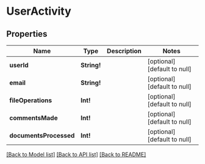 # UserActivity

## Properties
Name | Type | Description | Notes
------------ | ------------- | ------------- | -------------
**userId** | **String!** |  | [optional] [default to null]
**email** | **String!** |  | [optional] [default to null]
**fileOperations** | **Int!** |  | [optional] [default to null]
**commentsMade** | **Int!** |  | [optional] [default to null]
**documentsProcessed** | **Int!** |  | [optional] [default to null]

[[Back to Model list]](../README.md#documentation-for-models) [[Back to API list]](../README.md#documentation-for-api-endpoints) [[Back to README]](../README.md)


